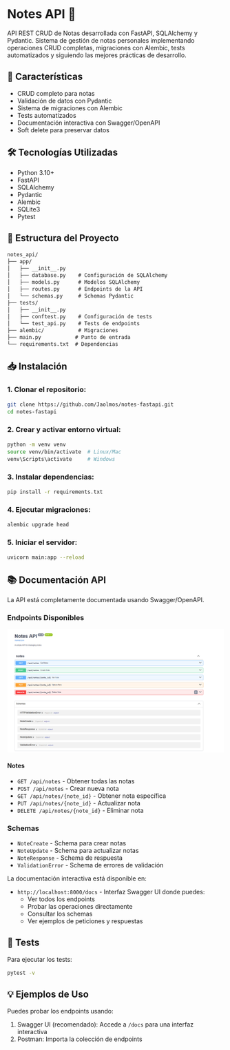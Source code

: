 # Notes API 📝
API REST CRUD de Notas desarrollada con FastAPI, SQLAlchemy y Pydantic. Sistema de gestión de notas personales implementando operaciones CRUD completas, migraciones con Alembic, tests automatizados y siguiendo las mejores prácticas de desarrollo.

## 🚀 Características
- CRUD completo para notas
- Validación de datos con Pydantic
- Sistema de migraciones con Alembic
- Tests automatizados
- Documentación interactiva con Swagger/OpenAPI
- Soft delete para preservar datos

## 🛠️ Tecnologías Utilizadas
- Python 3.10+
- FastAPI
- SQLAlchemy
- Pydantic
- Alembic
- SQLite3
- Pytest

## 📂 Estructura del Proyecto
```
notes_api/
├── app/
│   ├── __init__.py
│   ├── database.py    # Configuración de SQLAlchemy
│   ├── models.py      # Modelos SQLAlchemy
│   ├── routes.py      # Endpoints de la API
│   └── schemas.py     # Schemas Pydantic
├── tests/
│   ├── __init__.py
│   ├── conftest.py    # Configuración de tests
│   └── test_api.py    # Tests de endpoints
├── alembic/           # Migraciones
├── main.py           # Punto de entrada
└── requirements.txt  # Dependencias
```

## 📥 Instalación

### 1. Clonar el repositorio:
```bash
git clone https://github.com/Jaolmos/notes-fastapi.git
cd notes-fastapi
```

### 2. Crear y activar entorno virtual:
```bash
python -m venv venv
source venv/bin/activate  # Linux/Mac
venv\Scripts\activate     # Windows
```

### 3. Instalar dependencias:
```bash
pip install -r requirements.txt
```

### 4. Ejecutar migraciones:
```bash
alembic upgrade head
```

### 5. Iniciar el servidor:
```bash
uvicorn main:app --reload
```

## 📚 Documentación API
La API está completamente documentada usando Swagger/OpenAPI.

### Endpoints Disponibles
![API Endpoints](docs/images/api-endpoints.png)

#### Notes
- `GET /api/notes` - Obtener todas las notas
- `POST /api/notes` - Crear nueva nota
- `GET /api/notes/{note_id}` - Obtener nota específica
- `PUT /api/notes/{note_id}` - Actualizar nota
- `DELETE /api/notes/{note_id}` - Eliminar nota

### Schemas
- `NoteCreate` - Schema para crear notas
- `NoteUpdate` - Schema para actualizar notas
- `NoteResponse` - Schema de respuesta
- `ValidationError` - Schema de errores de validación

La documentación interactiva está disponible en:
- `http://localhost:8000/docs` - Interfaz Swagger UI donde puedes:
  - Ver todos los endpoints
  - Probar las operaciones directamente
  - Consultar los schemas
  - Ver ejemplos de peticiones y respuestas

## 🧪 Tests
Para ejecutar los tests:
```bash
pytest -v
```

## 💡 Ejemplos de Uso
Puedes probar los endpoints usando:

1. Swagger UI (recomendado): Accede a `/docs` para una interfaz interactiva
2. Postman: Importa la colección de endpoints
